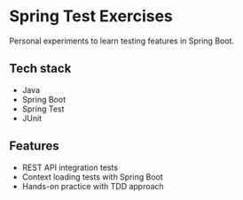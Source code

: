 # Spring Test Exercises
Personal experiments to learn testing features in Spring Boot.  

## Tech stack
- Java  
- Spring Boot  
- Spring Test  
- JUnit  

## Features
- REST API integration tests  
- Context loading tests with Spring Boot  
- Hands-on practice with TDD approach
